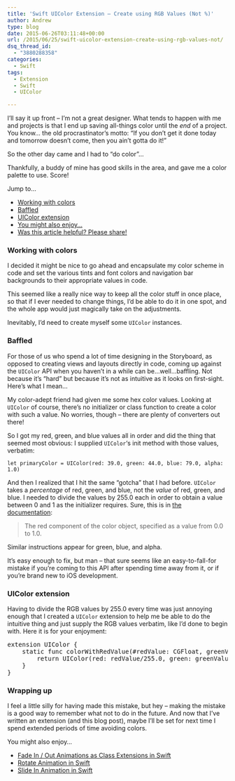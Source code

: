 ```yaml
---
title: 'Swift UIColor Extension – Create using RGB Values (Not %)'
author: Andrew
type: blog
date: 2015-06-26T03:11:48+00:00
url: /2015/06/25/swift-uicolor-extension-create-using-rgb-values-not/
dsq_thread_id:
  - "3880288358"
categories:
  - Swift
tags:
  - Extension
  - Swift
  - UIColor

---
```

I&#8217;ll say it up front &#8211; I&#8217;m not a great designer. What tends to happen with me and projects is that I end up saving all-things color until the _end_ of a project. You know&#8230; the old procrastinator&#8217;s motto: &#8220;If you don&#8217;t get it done today and tomorrow doesn&#8217;t come, then you ain&#8217;t gotta do it!&#8221;

So the other day came and I had to &#8220;do color&#8221;&#8230;

Thankfully, a buddy of mine has good skills in the area, and gave me a color palette to use. Score!

<div class="resources">
  <div class="resources-header">
    Jump to&#8230;
  </div>
  
  <ul class="resources-content">
    <li>
      <a href="#working-with-colors">Working with colors</a>
    </li>
    <li>
      <a href="#baffled">Baffled</a>
    </li>
    <li>
      <a href="#uicolor-extension">UIColor extension</a>
    </li>
    <li>
      <a href="#related">You might also enjoy…</a>
    </li>
    <li>
      <a href="#share">Was this article helpful? Please share!</a>
    </li>
  </ul>
</div>

<a name="working-with-colors" class="jump-target"></a>

### Working with colors

I decided it might be nice to go ahead and encapsulate my color scheme in code and set the various tints and font colors and navigation bar backgrounds to their appropriate values in code.

This seemed like a really nice way to keep all the color stuff in once place, so that if I ever needed to change things, I&#8217;d be able to do it in one spot, and the whole app would just magically take on the adjustments.

Inevitably, I&#8217;d need to create myself some `UIColor` instances.

<a name="baffled" class="jump-target"></a>

### Baffled

For those of us who spend a lot of time designing in the Storyboard, as opposed to creating views and layouts directly in code, coming up against the `UIColor` API when you haven&#8217;t in a while can be&#8230;well&#8230;baffling. Not because it&#8217;s &#8220;hard&#8221; but because it&#8217;s not as intuitive as it looks on first-sight. Here&#8217;s what I mean&#8230;

My color-adept friend had given me some hex color values. Looking at `UIColor` of course, there&#8217;s no initializer or class function to create a color with such a value. No worries, though &#8211; there are plenty of converters out there!

So I got my red, green, and blue values all in order and did the thing that seemed most obvious: I supplied `UIColor`&#8216;s init method with those values, verbatim:

`let primaryColor = UIColor(red: 39.0, green: 44.0, blue: 79.0, alpha: 1.0)`

And then I realized that I hit the same &#8220;gotcha&#8221; that I had before. `UIColor` takes a _percentage_ of red, green, and blue, not the _value_ of red, green, and blue. I needed to divide the values by 255.0 each in order to obtain a value between 0 and 1 as the initializer requires. Sure, this is in [the documentation][1]:

> The red component of the color object, specified as a value from 0.0 to 1.0. 

Similar instructions appear for green, blue, and alpha.

It&#8217;s easy enough to fix, but man &#8211; that sure seems like an easy-to-fall-for mistake if you&#8217;re coming to this API after spending time away from it, or if you&#8217;re brand new to iOS development.

<a name="uicolor-extension" class="jump-target"></a>

### UIColor extension

Having to divide the RGB values by 255.0 every time was just annoying enough that I created a `UIColor` extension to help me be able to do the intuitive thing and just supply the RGB values verbatim, like I&#8217;d done to begin with. Here it is for your enjoyment:

<pre class="lang:swift decode:true " title="colorWithRedValue Extension" >extension UIColor {
    static func colorWithRedValue(#redValue: CGFloat, greenValue: CGFloat, blueValue: CGFloat, alpha: CGFloat) -&gt; UIColor {
        return UIColor(red: redValue/255.0, green: greenValue/255.0, blue: blueValue/255.0, alpha: alpha)
    }
}</pre>

### Wrapping up

I feel a little silly for having made this mistake, but hey &#8211; making the mistake is a good way to remember what not to do in the future. And now that I&#8217;ve written an extension (and this blog post), maybe I&#8217;ll be set for next time I spend extended periods of time avoiding colors.

<a name="related" class="jump-target"></a>

<div class="resources">
  <div class="resources-header">
    You might also enjoy&#8230;
  </div>
  
  <ul class="resources-content">
    <li>
      <i class="fa fa-angle-right"></i> <a href="http://www.andrewcbancroft.com/2014/07/27/fade-in-out-animations-as-class-extensions-with-swift/" title="Fade In / Out Animations as Class Extensions in Swift">Fade In / Out Animations as Class Extensions in Swift</a>
    </li>
    <li>
      <i class="fa fa-angle-right"></i> <a href="http://www.andrewcbancroft.com/2014/10/15/rotate-animation-in-swift/" title="Rotate Animation in Swift">Rotate Animation in Swift</a>
    </li>
    <li>
      <i class="fa fa-angle-right"></i> <a href="http://www.andrewcbancroft.com/2014/09/24/slide-in-animation-in-swift/" title="Slide In Animation in Swift">Slide In Animation in Swift</a>
    </li>
  </ul>
</div>

<a name="share" class="jump-target"></a>

 [1]: https://developer.apple.com/library/ios/documentation/UIKit/Reference/UIColor_Class/#//apple_ref/occ/instm/UIColor/initWithRed:green:blue:alpha:
